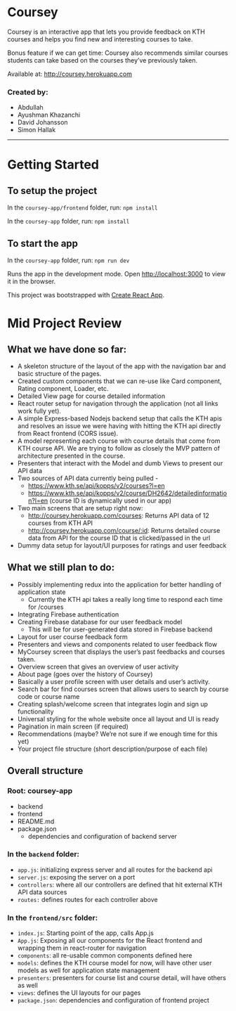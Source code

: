 # Coursey

Coursey is an interactive app that lets you provide feedback on KTH courses and helps you find new and interesting courses to take.

Bonus feature if we can get time: Coursey also recommends similar courses students can take based on the courses they’ve previously taken.

Available at: http://coursey.herokuapp.com

### Created by:
- Abdullah
- Ayushman Khazanchi
- David Johansson
- Simon Hallak

---

# Getting Started

## To setup the project

In the `coursey-app/frontend` folder, run: `npm install`

In the `coursey-app` folder, run: `npm install`

## To start the app

In the `coursey-app` folder, run: `npm run dev`

Runs the app in the development mode. Open [http://localhost:3000](http://localhost:3000) to view it in the browser.

This project was bootstrapped with [Create React App](https://github.com/facebook/create-react-app).

# Mid Project Review

## What we have done so far:

- A skeleton structure of the layout of the app with the navigation bar and basic structure of the pages.
- Created custom components that we can re-use like Card component, Rating component, Loader, etc.
- Detailed View page for course detailed information
- React router setup for navigation through the application (not all links work fully yet).
- A simple Express-based Nodejs backend setup that calls the KTH apis and resolves an issue we were having with hitting the KTH api directly from React frontend (CORS issue).
- A model representing each course with course details that come from KTH course API. We are trying to follow as closely the MVP pattern of architecture presented in the course.
- Presenters that interact with the Model and dumb Views to present our API data  
- Two sources of API data currently being pulled -
    - https://www.kth.se/api/kopps/v2/courses?l=en
    - https://www.kth.se/api/kopps/v2/course/DH2642/detailedinformation?l=en (course ID is dynamically used in our app)
- Two main screens that are setup right now:
    - http://coursey.herokuapp.com/courses: Returns API data of 12 courses from KTH API
    - http://coursey.herokuapp.com/course/:id: Returns detailed course data from API for the course ID that is clicked/passed in the url
- Dummy data setup for layout/UI purposes for ratings and user feedback


## What we still plan to do:

- Possibly implementing redux into the application for better handling of application state
    - Currently the KTH api takes a really long time to respond each time for /courses
- Integrating Firebase authentication
- Creating Firebase database for our user feedback model
    - This will be for user-generated data stored in Firebase backend
- Layout for user course feedback form
- Presenters and views and components related to user feedback flow
- MyCoursey screen that displays the user’s past feedbacks and courses taken.
- Overview screen that gives an overview of user activity
- About page (goes over the history of Coursey)
- Basically a user profile screen with user details and user’s activity.
- Search bar for find courses screen that allows users to search by course code or course name
- Creating splash/welcome screen that integrates login and sign up functionality
- Universal styling for the whole website once all layout and UI is ready
- Pagination in main screen (if required) 
- Recommendations (maybe? We’re not sure if we enough time for this yet)
- Your project file structure (short description/purpose of each file)

## Overall structure
### Root: coursey-app
- backend
- frontend
- README.md
- package.json
    - dependencies and configuration of backend server

### In the `backend` folder:
- `app.js`: initializing express server and all routes for the backend api
- `server.js`: exposing the server on a port
- `controllers`: where all our controllers are defined that hit external KTH API data sources
- `routes:` defines routes for each controller above

### In the `frontend/src` folder:

- `index.js`: Starting point of the app, calls App.js
- `App.js`: Exposing all our components for the React frontend and wrapping them in react-router for navigation
- `components`: all re-usable common components defined here
- `models`: defines the KTH course model for now, will have other user models as well for application state management
- `presenters`: presenters for course list and course detail, will have others as well
- `views`: defines the UI layouts for our pages
- `package.json`: dependencies and configuration of frontend project